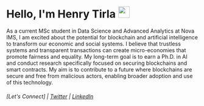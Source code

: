 <h1>Hello, I'm Henry Tirla  <img src="https://emojis.slackmojis.com/emojis/images/1643514203/1681/bitcoin.png?1643514203" width="30"/></h1>
As a current MSc student in Data Science and Advanced Analytics at Nova IMS, I am excited about the potential for blockchain and artificial intelligence to transform our economic and social systems. I believe that trustless systems and transparent transactions can create micro-economies that promote fairness and equality. My long-term goal is to earn a Ph.D. in AI and conduct research specifically focused on securing blockchains and smart contracts. My aim is to contribute to a future where blockchains are secure and free from malicious actors, enabling broader adoption and use of this technology.


<!-- 
<p>
  <img alt="React" src="https://img.shields.io/badge/-React-45b8d8?style=flat-square&logo=react&logoColor=white" />
  <img alt="JavaScript" src="https://img.shields.io/badge/-JavaScript-F0DB4F?style=flat-square&logo=javascript&logoColor=white" />
  <img alt="Python" src="https://img.shields.io/badge/-Python-4B8BBE?style=flat-square&logo=python&logoColor=white" />

  <img alt="GraphQL" src="https://img.shields.io/badge/-GraphQL-E10098?style=flat-square&logo=graphql&logoColor=white" /> -->
  
<!--   <img alt="git" src="https://img.shields.io/badge/-Git-F05032?style=flat-square&logo=git&logoColor=white" /> -->
<!--   <img alt="npm" src="https://img.shields.io/badge/-NPM-CB3837?style=flat-square&logo=npm&logoColor=white" />
  <img alt="html5" src="https://img.shields.io/badge/-HTML5-E34F26?style=flat-square&logo=html5&logoColor=white" /> -->
<!--   <img alt="Prettier" src="https://img.shields.io/badge/-Prettier-F7B93E?style=flat-square&logo=prettier&logoColor=white" /> -->
<!--   <img alt="MongoDB" src="https://img.shields.io/badge/-MongoDB-13aa52?style=flat-square&logo=mongodb&logoColor=white" /> -->
<!--   <img alt="Nodejs" src="https://img.shields.io/badge/-Nodejs-43853d?style=flat-square&logo=Node.js&logoColor=white" />
  <img alt="Solidity" src="https://img.shields.io/badge/-Solidity-a03dd1?style=flat-square&logo=Ethereum&logoColor=white" />
  
</p> -->

###### [Let's Connect] | [Twitter](https://twitter.com/henrytirla)  | [LinkedIn](https://www.linkedin.com/in/henry-tirla/)






